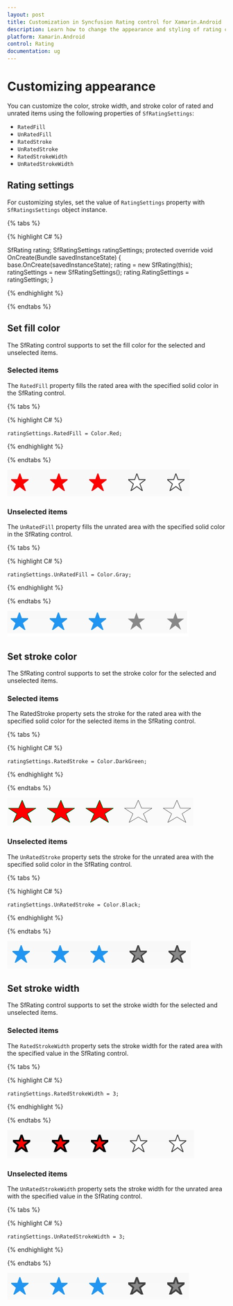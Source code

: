 ```yaml
---
layout: post
title: Customization in Syncfusion Rating control for Xamarin.Android
description: Learn how to change the appearance and styling of rating control using ItemSize, ItemSpacing, ItemCount and customization properties.
platform: Xamarin.Android
control: Rating
documentation: ug
---
```


# Customizing appearance

You can customize the color, stroke width, and stroke color of rated and unrated items using the following properties of `SfRatingSettings`:

* `RatedFill`
* `UnRatedFill`
* `RatedStroke`
* `UnRatedStroke`
* `RatedStrokeWidth`
* `UnRatedStrokeWidth`

## Rating settings

For customizing styles, set the value of `RatingSettings` property with `SfRatingsSettings` object instance.

{% tabs %}

{% highlight C# %}

SfRating rating;
SfRatingSettings ratingSettings;
protected override void OnCreate(Bundle savedInstanceState)
{
    base.OnCreate(savedInstanceState);
    rating = new SfRating(this);
    ratingSettings = new SfRatingSettings();
    rating.RatingSettings = ratingSettings;
}

{% endhighlight %}

{% endtabs %}

## Set fill color

The SfRating control supports to set the fill color for the selected and unselected items.

### Selected items

The `RatedFill` property fills the rated area with the specified solid color in the SfRating control.

{% tabs %}

{% highlight C# %}

	ratingSettings.RatedFill = Color.Red;

{% endhighlight %}

{% endtabs %}

![Rated Items](images/ratedFill.jpg)

### Unselected items

The `UnRatedFill` property fills the unrated area with the specified solid color in the SfRating control.

{% tabs %}

{% highlight C# %}

	ratingSettings.UnRatedFill = Color.Gray;

{% endhighlight %}

{% endtabs %}

![Unrated Items](images/unRatedFill.jpg)

## Set stroke color

The SfRating control supports to set the stroke color for the selected and unselected items.

### Selected items

The RatedStroke property sets the stroke for the rated area with the specified solid color for the selected items in the SfRating control.

{% tabs %}

{% highlight C# %}

    ratingSettings.RatedStroke = Color.DarkGreen;

{% endhighlight %}

{% endtabs %}

![Rated Item Stroke Color](images/ratedStroke.png)

### Unselected items

The `UnRatedStroke` property sets the stroke for the unrated area with the specified solid color in the SfRating control.

{% tabs %}

{% highlight C# %}

	ratingSettings.UnRatedStroke = Color.Black;

{% endhighlight %}

{% endtabs %}

![Unrated Item Stroke Color](images/unRatedStroke.jpg)
 
## Set stroke width

The SfRating control supports to set the stroke width for the selected and unselected items.

### Selected items

The `RatedStrokeWidth` property sets the stroke width for the rated area with the specified value in the SfRating control.

{% tabs %}

{% highlight C# %}

	ratingSettings.RatedStrokeWidth = 3;

{% endhighlight %}

{% endtabs %}

![Rated Item Stroke Width](images/ratedStrokeWidth.jpg)

### Unselected items

The `UnRatedStrokeWidth` property sets the stroke width for the unrated area with the specified value in the SfRating control.

{% tabs %}

{% highlight C# %}

	ratingSettings.UnRatedStrokeWidth = 3;

{% endhighlight %}

{% endtabs %}

![Unrated Item Stroke Width](images/unRatedStrokeWidth.jpg)
